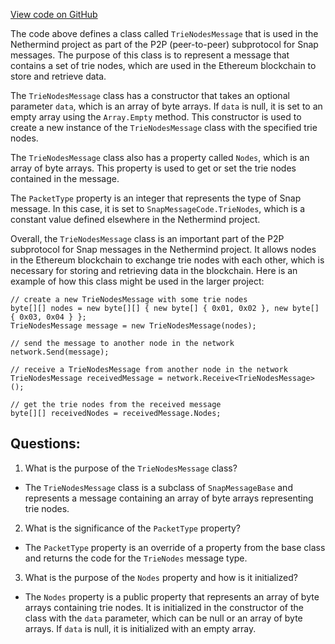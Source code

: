 [View code on GitHub](https://github.com/NethermindEth/nethermind/src/Nethermind/Nethermind.Network/P2P/Subprotocols/Snap/Messages/TrieNodesMessage.cs)

The code above defines a class called `TrieNodesMessage` that is used in the Nethermind project as part of the P2P (peer-to-peer) subprotocol for Snap messages. The purpose of this class is to represent a message that contains a set of trie nodes, which are used in the Ethereum blockchain to store and retrieve data.

The `TrieNodesMessage` class has a constructor that takes an optional parameter `data`, which is an array of byte arrays. If `data` is null, it is set to an empty array using the `Array.Empty` method. This constructor is used to create a new instance of the `TrieNodesMessage` class with the specified trie nodes.

The `TrieNodesMessage` class also has a property called `Nodes`, which is an array of byte arrays. This property is used to get or set the trie nodes contained in the message.

The `PacketType` property is an integer that represents the type of Snap message. In this case, it is set to `SnapMessageCode.TrieNodes`, which is a constant value defined elsewhere in the Nethermind project.

Overall, the `TrieNodesMessage` class is an important part of the P2P subprotocol for Snap messages in the Nethermind project. It allows nodes in the Ethereum blockchain to exchange trie nodes with each other, which is necessary for storing and retrieving data in the blockchain. Here is an example of how this class might be used in the larger project:

```
// create a new TrieNodesMessage with some trie nodes
byte[][] nodes = new byte[][] { new byte[] { 0x01, 0x02 }, new byte[] { 0x03, 0x04 } };
TrieNodesMessage message = new TrieNodesMessage(nodes);

// send the message to another node in the network
network.Send(message);

// receive a TrieNodesMessage from another node in the network
TrieNodesMessage receivedMessage = network.Receive<TrieNodesMessage>();

// get the trie nodes from the received message
byte[][] receivedNodes = receivedMessage.Nodes;
```
## Questions: 
 1. What is the purpose of the `TrieNodesMessage` class?
- The `TrieNodesMessage` class is a subclass of `SnapMessageBase` and represents a message containing an array of byte arrays representing trie nodes.

2. What is the significance of the `PacketType` property?
- The `PacketType` property is an override of a property from the base class and returns the code for the `TrieNodes` message type.

3. What is the purpose of the `Nodes` property and how is it initialized?
- The `Nodes` property is a public property that represents an array of byte arrays containing trie nodes. It is initialized in the constructor of the class with the `data` parameter, which can be null or an array of byte arrays. If `data` is null, it is initialized with an empty array.